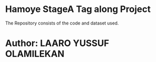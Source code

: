 # Hamoye StageA Tag along Project

The Repository consists of the code and dataset used.


# Author: LAARO YUSSUF OLAMILEKAN
